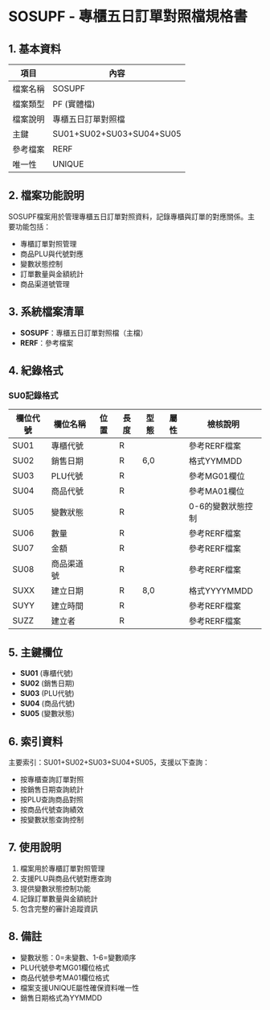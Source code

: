 # SOSUPF - 專櫃五日訂單對照檔規格書

## 1. 基本資料

| 項目 | 內容 |
|------|------|
| 檔案名稱 | SOSUPF |
| 檔案類型 | PF (實體檔) |
| 檔案說明 | 專櫃五日訂單對照檔 |
| 主鍵 | SU01+SU02+SU03+SU04+SU05 |
| 參考檔案 | RERF |
| 唯一性 | UNIQUE |

## 2. 檔案功能說明

SOSUPF檔案用於管理專櫃五日訂單對照資料，記錄專櫃與訂單的對應關係。主要功能包括：

- 專櫃訂單對照管理
- 商品PLU與代號對應
- 變數狀態控制
- 訂單數量與金額統計
- 商品渠道號管理

## 3. 系統檔案清單

- **SOSUPF**：專櫃五日訂單對照檔（主檔）
- **RERF**：參考檔案

## 4. 紀錄格式

### SU0記錄格式

| 欄位代號 | 欄位名稱 | 位置 | 長度 | 型態 | 屬性 | 檢核說明 |
|----------|----------|------|------|------|------|----------|
| SU01 | 專櫃代號 | | R | | | 參考RERF檔案 |
| SU02 | 銷售日期 | | R | 6,0 | | 格式YYMMDD |
| SU03 | PLU代號 | | R | | | 參考MG01欄位 |
| SU04 | 商品代號 | | R | | | 參考MA01欄位 |
| SU05 | 變數狀態 | | R | | | 0-6的變數狀態控制 |
| SU06 | 數量 | | R | | | 參考RERF檔案 |
| SU07 | 金額 | | R | | | 參考RERF檔案 |
| SU08 | 商品渠道號 | | R | | | 參考RERF檔案 |
| SUXX | 建立日期 | | R | 8,0 | | 格式YYYYMMDD |
| SUYY | 建立時間 | | R | | | 參考RERF檔案 |
| SUZZ | 建立者 | | R | | | 參考RERF檔案 |

## 5. 主鍵欄位

- **SU01** (專櫃代號)
- **SU02** (銷售日期)
- **SU03** (PLU代號)
- **SU04** (商品代號)
- **SU05** (變數狀態)

## 6. 索引資料

主要索引：SU01+SU02+SU03+SU04+SU05，支援以下查詢：
- 按專櫃查詢訂單對照
- 按銷售日期查詢統計
- 按PLU查詢商品對照
- 按商品代號查詢績效
- 按變數狀態查詢控制

## 7. 使用說明

1. 檔案用於專櫃訂單對照管理
2. 支援PLU與商品代號對應查詢
3. 提供變數狀態控制功能
4. 記錄訂單數量與金額統計
5. 包含完整的審計追蹤資訊

## 8. 備註

- 變數狀態：0=未變數、1-6=變數順序
- PLU代號參考MG01欄位格式
- 商品代號參考MA01欄位格式
- 檔案支援UNIQUE屬性確保資料唯一性
- 銷售日期格式為YYMMDD 